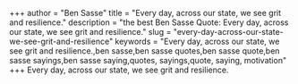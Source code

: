 +++
author = "Ben Sasse"
title = "Every day, across our state, we see grit and resilience."
description = "the best Ben Sasse Quote: Every day, across our state, we see grit and resilience."
slug = "every-day-across-our-state-we-see-grit-and-resilience"
keywords = "Every day, across our state, we see grit and resilience.,ben sasse,ben sasse quotes,ben sasse quote,ben sasse sayings,ben sasse saying,quotes, sayings,quote, saying, motivation"
+++
Every day, across our state, we see grit and resilience.
